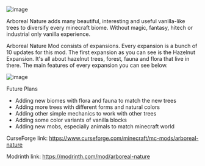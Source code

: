 ![image](https://github.com/user-attachments/assets/1dd67378-d695-436d-9366-44e821f5e568)

Arboreal Nature adds many beautiful, interesting and useful vanilla-like trees to diversify every minecraft biome. Without magic, fantasy, hitech or industrial only vanilla experience.

Arboreal Nature Mod consists of expansions. Every expansion is a bunch of 10 updates for this mod. The first expansion as you can see is the Hazelnut Expansion. It's all about hazelnut trees, forest, fauna and flora that live in there. The main features of every expansion you can see below.

![image](https://github.com/user-attachments/assets/329fbba5-ee76-4ec7-b75e-d423762d7881)

Future Plans
- Adding new biomes with flora and fauna to match the new trees
- Adding more trees with different forms and natural colors
- Adding other simple mechanics to work with other trees
- Adding some color variants of vanilla blocks
- Adding new mobs, especially animals to match minecraft world

CurseForge link: https://www.curseforge.com/minecraft/mc-mods/arboreal-nature

Modrinth link: https://modrinth.com/mod/arboreal-nature

